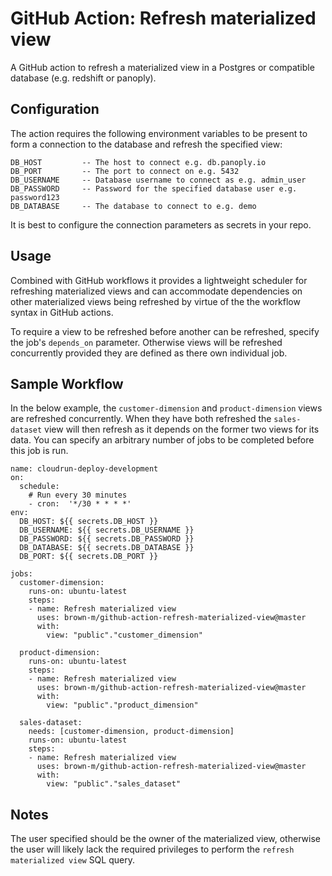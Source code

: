 # GitHub Action: Refresh materialized view

A GitHub action to refresh a materialized view in a Postgres or compatible database (e.g. redshift or panoply).

## Configuration

The action requires the following environment variables to be present to form a connection to the database and refresh the specified view:

```
DB_HOST         -- The host to connect e.g. db.panoply.io
DB_PORT         -- The port to connect on e.g. 5432
DB_USERNAME     -- Database username to connect as e.g. admin_user
DB_PASSWORD     -- Password for the specified database user e.g. password123
DB_DATABASE     -- The database to connect to e.g. demo
```

It is best to configure the connection parameters as secrets in your repo.

## Usage

Combined with GitHub workflows it provides a lightweight scheduler for refreshing materialized views and can accommodate dependencies on other materialized views being refreshed by virtue of the the workflow syntax in GitHub actions. 

To require a view to be refreshed before another can be refreshed, specify the job's `depends_on` parameter. Otherwise views will be refreshed concurrently provided they are defined as there own individual job.

## Sample Workflow

In the below example, the `customer-dimension` and `product-dimension` views are refreshed concurrently. When they have both refreshed the `sales-dataset` view will then refresh as it depends on the former two views for its data. You can specify an arbitrary number of jobs to be completed before this job is run.

```
name: cloudrun-deploy-development
on:
  schedule:
    # Run every 30 minutes
    - cron:  '*/30 * * * *'
env:
  DB_HOST: ${{ secrets.DB_HOST }}
  DB_USERNAME: ${{ secrets.DB_USERNAME }}
  DB_PASSWORD: ${{ secrets.DB_PASSWORD }}
  DB_DATABASE: ${{ secrets.DB_DATABASE }}
  DB_PORT: ${{ secrets.DB_PORT }}

jobs:
  customer-dimension:
    runs-on: ubuntu-latest
    steps:
    - name: Refresh materialized view
      uses: brown-m/github-action-refresh-materialized-view@master
      with:
        view: "public"."customer_dimension"

  product-dimension:
    runs-on: ubuntu-latest
    steps:
    - name: Refresh materialized view
      uses: brown-m/github-action-refresh-materialized-view@master
      with:
        view: "public"."product_dimension"

  sales-dataset:
    needs: [customer-dimension, product-dimension]
    runs-on: ubuntu-latest
    steps:
    - name: Refresh materialized view
      uses: brown-m/github-action-refresh-materialized-view@master
      with:
        view: "public"."sales_dataset"
```

## Notes

The user specified should be the owner of the materialized view, otherwise the user will likely lack the required privileges to perform the `refresh materialized view` SQL query.
